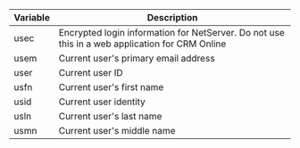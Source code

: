 <!-- markdownlint-disable-file MD041 -->
| Variable | Description |
|---|---|
| usec | Encrypted login information for NetServer. Do not use this in a web application for CRM Online |
| usem | Current user's primary email address |
| user | Current user ID |
| usfn | Current user's first name |
| usid | Current user identity |
| usln | Current user's last name |
| usmn | Current user's middle name |
